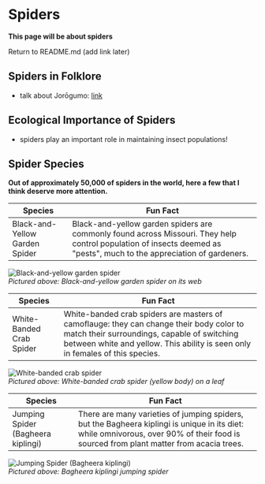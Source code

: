 # Spiders
**This page will be about spiders**

Return to README.md (add link later)

## Spiders in Folklore
- talk about Jorōgumo: [link](https://en.wikipedia.org/wiki/Jor%C5%8Dgumo)

## Ecological Importance of Spiders
- spiders play an important role in maintaining insect populations!

## Spider Species  
**Out of approximately 50,000 of spiders in the world, here a few that I think deserve more attention.**  

| Species | Fun Fact |
| ----------- | ----------- |
| Black-and-Yellow Garden Spider | Black-and-yellow garden spiders are commonly found across Missouri. They help control population of insects deemed as "pests", much to the appreciation of gardeners. |  

![Black-and-yellow garden spider](https://www.news-leader.com/gcdn/-mm-/f45fc47be5acc085aa35b8b5f464439f6cb634a9/c=0-114-2250-1385/local/-/media/2016/10/03/Springfield/Springfield/636110953238628120-Yellow-Garden-Spider-0273.jpg "Black-and-Yellow Garden Spider")  
*Pictured above: Black-and-yellow garden spider on its web*

| Species | Fun Fact |
| ----------- | ----------- |
| White-Banded Crab Spider | White-banded crab spiders are masters of camoflauge: they can change their body color to match their surroundings, capable of switching between white and yellow. This ability is seen only in females of this species. |  

![White-banded crab spider](https://pictureinsect.com/wiki-image/1080/153729128812511235.jpeg "White-Banded Crab Spider")  
*Pictured above: White-banded crab spider (yellow body) on a leaf*  

| Species | Fun Fact |
| ----------- | ----------- |
| Jumping Spider (Bagheera kiplingi) | There are many varieties of jumping spiders, but the Bagheera kiplingi is unique in its diet: while omnivorous, over 90% of their food is sourced from plant matter from acacia trees. |  

![Jumping Spider (Bagheera kiplingi)](https://waynemaddison.files.wordpress.com/2014/02/bagheerafemaleimgp9427.jpg "Jumping Spider (Bagheera kiplingi)")  
*Pictured above: Bagheera kiplingi jumping spider*